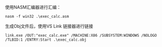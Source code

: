 



使用NASM汇编器进行汇编：

```
nasm -f win32 .\exec_calc.asm
```

生成Obj文件后，使用VS Link 链接器进行链接

```
link.exe /OUT:"exec_calc.exe" /MACHINE:X86 /SUBSYSTEM:WINDOWS /NOLOGO /TLBID:1 /ENTRY:Start .\exec_calc.obj
```

